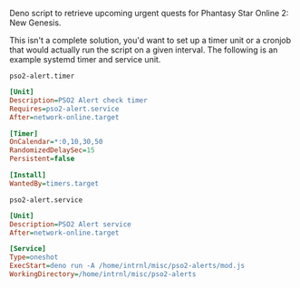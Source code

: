 Deno script to retrieve upcoming urgent quests for
Phantasy Star Online 2: New Genesis.

This isn't a complete solution, you'd want to set up a timer unit or a cronjob
that would actually run the script on a given interval. The following is an
example systemd timer and service unit.

`pso2-alert.timer`
```ini
[Unit]
Description=PSO2 Alert check timer
Requires=pso2-alert.service
After=network-online.target

[Timer]
OnCalendar=*:0,10,30,50
RandomizedDelaySec=15
Persistent=false

[Install]
WantedBy=timers.target
```

`pso2-alert.service`
```ini
[Unit]
Description=PSO2 Alert service
After=network-online.target

[Service]
Type=oneshot
ExecStart=deno run -A /home/intrnl/misc/pso2-alerts/mod.js
WorkingDirectory=/home/intrnl/misc/pso2-alerts
```
